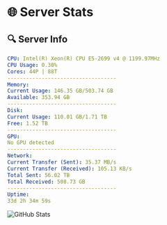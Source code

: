 # 🌐 Server Stats
## 🔍 Server Info
```yaml
CPU: Intel(R) Xeon(R) CPU E5-2699 v4 @ 1199.97MHz
CPU Usage: 0.30%
Cores: 44P | 88T
-----------------------------------
Memory:
Current Usage: 146.35 GB/503.74 GB
Available: 353.94 GB
-----------------------------------
Disk:
Current Usage: 110.01 GB/1.71 TB
Free: 1.52 TB
-----------------------------------
GPU:
No GPU detected
-----------------------------------
Network:
Current Transfer (Sent): 35.37 MB/s
Current Transfer (Received): 105.13 KB/s
Total Sent: 56.02 TB
Total Received: 508.73 GB
-----------------------------------
Uptime:
33d 2h 34m 59s
```
![GitHub Stats](https://img.shields.io/badge/Updated-2025-04-09_23:57:48-blue)